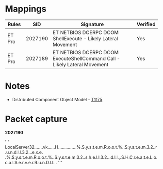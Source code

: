 # Mappings

| Rules     |    SID    | Signature 		                                                                 |  Verified |
| --------- | --------- | ------------------------------------------------------------------------------ | --------- |
| ET Pro    |  2027190  | ET NETBIOS DCERPC DCOM ShellExecute - Likely Lateral Movement                  |    Yes    |
| ET Pro    |  2027189  | ET NETBIOS DCERPC DCOM ExecuteShellCommand Call - Likely Lateral Movement      |    Yes    |

# Notes

* Distributed Component Object Model - [T1175](https://attack.mitre.org/techniques/T1175/)

# Packet capture

**2027190**

'''
LocalServer32.......vk......H...............%.S.y.s.t.e.m.R.o.o.t.%.\.S.y.s.t.e.m.3.2.\.r.u.n.d.l.l.3.2...e.x.e. .%.S.y.s.t.e.m.R.o.o.t.%.\.S.y.s.t.e.m.3.2.\.s.h.e.l.l.3.2...d.l.l.,.S.H.C.r.e.a.t.e.L.o.c.a.l.S.e.r.v.e.r.R.u.n.D.l.l. .
'''
